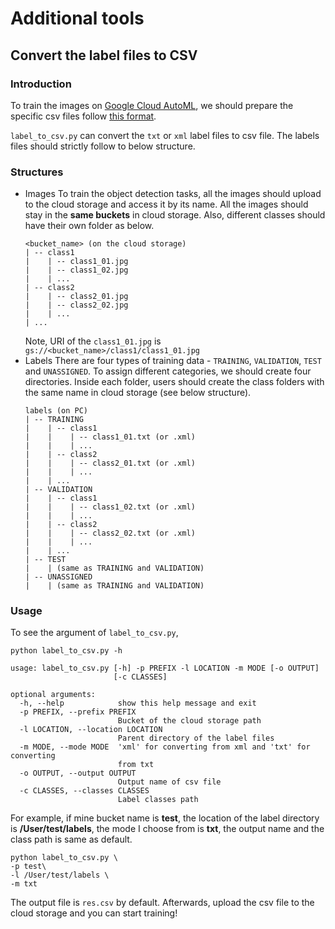 # Additional tools

## Convert the label files to CSV

### Introduction
To train the images on [Google Cloud AutoML](https://cloud.google.com/automl), we should prepare the specific csv files follow [this format](https://cloud.google.com/vision/automl/object-detection/docs/csv-format).

`label_to_csv.py` can convert the `txt` or `xml` label files to csv file. The labels files should strictly follow to below structure.

### Structures
* Images
    To train the object detection tasks, all the images should upload to the cloud storage and access it by its name. All the images should stay in the **same buckets** in cloud storage. Also, different classes should have their own folder as below.
    ```
    <bucket_name> (on the cloud storage)
    | -- class1
    |    | -- class1_01.jpg
    |    | -- class1_02.jpg
    |    | ...
    | -- class2
    |    | -- class2_01.jpg
    |    | -- class2_02.jpg
    |    | ...
    | ...
    ```
    Note, URI of the `class1_01.jpg` is `gs://<bucket_name>/class1/class1_01.jpg`
* Labels
    There are four types of training data - `TRAINING`, `VALIDATION`, `TEST` and `UNASSIGNED`. To assign different categories, we should create four directories.
    Inside each folder, users should create the class folders with the same name in cloud storage (see below structure).
    ```
    labels (on PC)
    | -- TRAINING
    |    | -- class1
    |    |    | -- class1_01.txt (or .xml)
    |    |    | ...
    |    | -- class2
    |    |    | -- class2_01.txt (or .xml)
    |    |    | ...
    |    | ...
    | -- VALIDATION
    |    | -- class1
    |    |    | -- class1_02.txt (or .xml)
    |    |    | ...
    |    | -- class2
    |    |    | -- class2_02.txt (or .xml)
    |    |    | ...
    |    | ...
    | -- TEST
    |    | (same as TRAINING and VALIDATION)
    | -- UNASSIGNED
    |    | (same as TRAINING and VALIDATION)
    ```

### Usage

To see the argument of `label_to_csv.py`,
```commandline
python label_to_csv.py -h
```

```commandline
usage: label_to_csv.py [-h] -p PREFIX -l LOCATION -m MODE [-o OUTPUT]
                       [-c CLASSES]

optional arguments:
  -h, --help            show this help message and exit
  -p PREFIX, --prefix PREFIX
                        Bucket of the cloud storage path
  -l LOCATION, --location LOCATION
                        Parent directory of the label files
  -m MODE, --mode MODE  'xml' for converting from xml and 'txt' for converting
                        from txt
  -o OUTPUT, --output OUTPUT
                        Output name of csv file
  -c CLASSES, --classes CLASSES
                        Label classes path
```

For example, if mine bucket name is **test**, the location of the label directory is **/User/test/labels**, the mode I choose from is **txt**, the output name and the class path is same as default.
```commandline
python label_to_csv.py \
-p test\
-l /User/test/labels \
-m txt
```

The output file is `res.csv` by default. Afterwards, upload the csv file to the cloud storage and you can start training!
